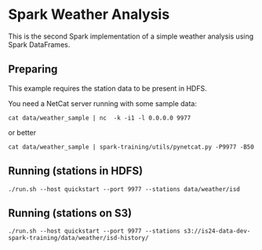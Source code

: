 # Spark Weather Analysis

This is the second Spark implementation of a simple weather analysis using Spark DataFrames.

## Preparing

This example requires the station data to be present in HDFS.

You need a NetCat server running with some sample data:

    cat data/weather_sample | nc  -k -i1 -l 0.0.0.0 9977
    
or better
    
    cat data/weather_sample | spark-training/utils/pynetcat.py -P9977 -B50

## Running (stations in HDFS)

    ./run.sh --host quickstart --port 9977 --stations data/weather/isd

## Running (stations on S3)  
   
    ./run.sh --host quickstart --port 9977 --stations s3://is24-data-dev-spark-training/data/weather/isd-history/
